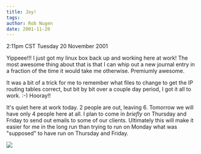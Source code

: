 ```yaml
---
title: Joy!
tags: 
author: Rob Nugen
date: 2001-11-20
---
```


<title></title>
<p class=date>2:11pm CST Tuesday 20 November 2001</p>

<p>Yippeee!!!  I just got my linux box back up and working here at
work!  The most awesome thing about that is that I can whip out a new
journal entry in a fraction of the time it would take me otherwise.
Premiumly awesome.</p>

<p>It was a bit of a trick for me to remember what files to change to
get the IP routing tables correct, but bit by bit over a couple day
period, I got it all to work.  :-)  Hooray!!</p>

<p>It's quiet here at work today.  2 people are out, leaving 6.
Tomorrow we will have only 4 people here at all.  I plan to come in
<em>briefly</em> on Thursday and Friday to send out emails to some of
our clients.  Ultimately this will make it easier for me in the long
run than trying to run on Monday what was "supposed" to have run on
Thursday and Friday.</p>

<p><img src='/images/rob/wL-ROB.gif'/></p>


